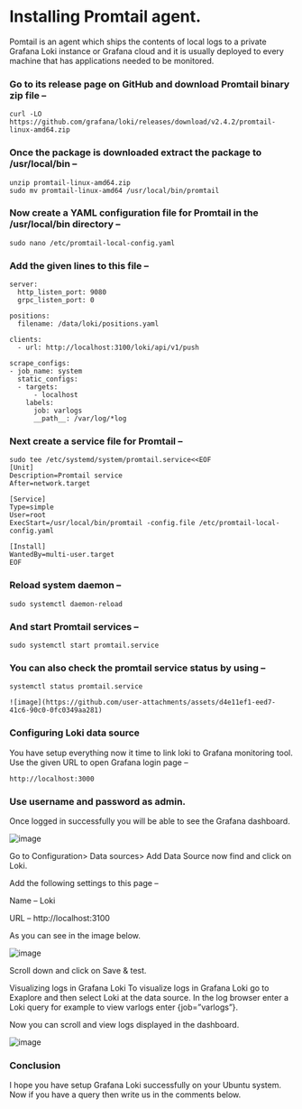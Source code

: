 # Installing Promtail agent.
Pomtail is an agent which ships the contents of local logs to a private Grafana Loki instance or Grafana cloud and it is usually deployed to every machine that has applications needed to be monitored.

### Go to its release page on GitHub and download Promtail binary zip file –
```
curl -LO https://github.com/grafana/loki/releases/download/v2.4.2/promtail-linux-amd64.zip
```

### Once the package is downloaded extract the package to /usr/local/bin –

```
unzip promtail-linux-amd64.zip
sudo mv promtail-linux-amd64 /usr/local/bin/promtail
```
### Now create a YAML configuration file for Promtail in the /usr/local/bin directory –
```
sudo nano /etc/promtail-local-config.yaml
```
### Add the given lines to this file –
```
server:
  http_listen_port: 9080
  grpc_listen_port: 0

positions:
  filename: /data/loki/positions.yaml

clients:
  - url: http://localhost:3100/loki/api/v1/push

scrape_configs:
- job_name: system
  static_configs:
  - targets:
      - localhost
    labels:
      job: varlogs
      __path__: /var/log/*log

```

### Next create a service file for Promtail –
```
sudo tee /etc/systemd/system/promtail.service<<EOF
[Unit]
Description=Promtail service
After=network.target

[Service]
Type=simple
User=root
ExecStart=/usr/local/bin/promtail -config.file /etc/promtail-local-config.yaml

[Install]
WantedBy=multi-user.target
EOF
```
### Reload system daemon –

```
sudo systemctl daemon-reload
```
### And start Promtail services –

```
sudo systemctl start promtail.service
```
### You can also check the promtail service status by using –
```
systemctl status promtail.service

![image](https://github.com/user-attachments/assets/d4e11ef1-eed7-41c6-90c0-0fc0349aa281)
```
### Configuring Loki data source
You have setup everything now it time to link loki to Grafana monitoring tool. Use the given URL to open Grafana login page –
```
http://localhost:3000
```

### Use username and password as admin.
Once logged in successfully you will be able to see the Grafana dashboard.

![image](https://github.com/user-attachments/assets/d6c7f144-ca2f-4b51-8b6f-25de81509c48)

Go to Configuration> Data sources> Add Data Source now find and click on Loki.

Add the following settings to this page –

Name – Loki

URL – http://localhost:3100

As you can see in the image below.

![image](https://github.com/user-attachments/assets/dbdfc3a7-0a0a-476f-bebf-80d2c38aae60)

Scroll down and click on Save & test.

Visualizing logs in Grafana Loki
To visualize logs in Grafana Loki go to Exaplore and then select Loki at the data source. In the log browser enter a Loki query for example to view varlogs enter {job=”varlogs”}.

Now you can scroll and view logs displayed in the dashboard.

![image](https://github.com/user-attachments/assets/1d053b50-4bcb-4f09-832a-4f69ed3da050)

### Conclusion
I hope you have setup Grafana Loki successfully on your Ubuntu system. Now if you have a query then write us in the comments below.








